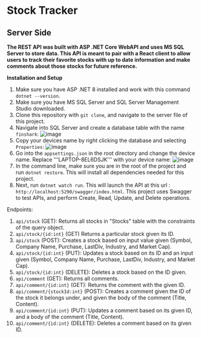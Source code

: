 # Stock Tracker

## Server Side
**The REST API was built with ASP .NET Core WebAPI and uses MS SQL Server to store data.
This API is meant to pair with a React client to allow users to track their favorite stocks with up to date information
and make comments about those stocks for future reference.**

**Installation and Setup**
1. Make sure you have ASP .NET 8 installed and work with this command ```dotnet --version```.
2. Make sure you have MS SQL Server and SQL Server Management Studio downloaded.
3. Clone this repository with ```git clone```, and navigate to the server file of this project.
4. Navigate into SQL Server and create a database table with the name ```finshark```:
   ![image](https://github.com/sunnypatel314/StockTracker/assets/110628037/3540053b-1c84-4662-846b-cec5df8600e7)
5. Copy your devices name by right clicking the database and selecting ```Properties```:
   ![image](https://github.com/sunnypatel314/StockTracker/assets/110628037/818a56a2-7bca-4325-a53f-5b7691e050ca)
6. Go into the ```appsettings.json``` in the root directory and change the device name.
   Replace '''LAPTOP-8EL6DSJK''' with your device name:
   ![image](https://github.com/sunnypatel314/StockTracker/assets/110628037/91d78323-bcf4-4e31-a5fa-89fcadbfa64a)
7. In the command line, make sure you are in the root of the project and run ```dotnet restore```.
   This will install all dependencies needed for this project.
8. Next, run ```dotnet watch run```. This will launch the API at this url : ```http://localhost:5290/swagger/index.html```.
   This project uses Swagger to test APIs, and perform Create, Read, Update, and Delete operations.

Endpoints: 
1. ```api/stock``` (GET): Returns all stocks in "Stocks" table with the constraints of the query object.
2. ```api/stock/{id:int}``` (GET) Returns a particular stock given its ID.
3. ```api/stock``` (POST): Creates a stock based on input value given (Symbol, Company Name, Purchase, LastDiv, Industry, and Market Cap).
4. ```api/stock/{id:int}``` (PUT): Updates a stock based on its ID and an input given (Symbol, Company Name, Purchase, LastDiv, Industry, and Market Cap).
5. ```api/stock/{id:int}``` (DELETE): Deletes a stock based on the ID given.
6. ```api/comment``` (GET): Returns all comments.
7. ```api/comment/{id:int}``` (GET): Returns the comment with the given ID.
8. ```api/comment/{stockId:int}``` (POST): Creates a comment given the ID of the stock it belongs under, and given the body of the comment (Title, Content).
9. ```api/comment/{id:int}``` (PUT): Updates a comment based on its given ID, and a body of the comment (Title, Content).
10. ```api/comment/{id:int}``` (DELETE): Deletes a comment based on its given ID.



    

